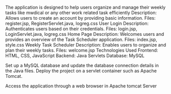 The application is designed to help users organize and manage their weekly tasks like mwdical or any other work related task efficiently
Description: Allows users to create an account by providing basic information.
Files: register.jsp, RegisterServlet.java, logreg.css
User Login
Description: Authenticates users based on their credentials.
Files: login.jsp, LoginServlet.java, logreg.css
Home Page
Description: Welcomes users and provides an overview of the Task Scheduler application.
Files: index.jsp, style.css
Weekly Task Scheduler
Description: Enables users to organize and plan their weekly tasks.
Files: welcome.jsp
Technologies Used
Frontend: HTML, CSS, JavaScript
Backend: Java Servlets
Database: MySQL

Set up a MySQL database and update the database connection details in the Java files.
Deploy the project on a servlet container such as Apache Tomcat.

Access the application through a web browser in Apache tomcat Server
